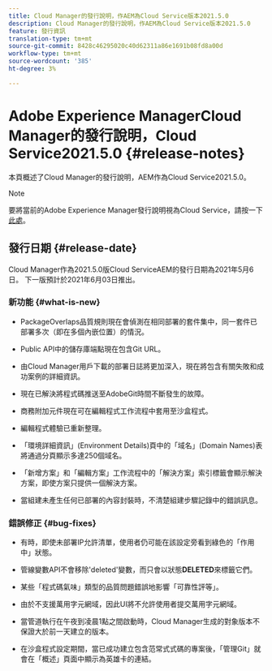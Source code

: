 ```yaml
---
title: Cloud Manager的發行說明，作AEM為Cloud Service版本2021.5.0
description: Cloud Manager的發行說明，作AEM為Cloud Service版本2021.5.0
feature: 發行資訊
translation-type: tm+mt
source-git-commit: 8428c46295020c40d62311a86e1691b08fd8a00d
workflow-type: tm+mt
source-wordcount: '385'
ht-degree: 3%

---
```



# Adobe Experience ManagerCloud Manager的發行說明，Cloud Service2021.5.0 {#release-notes}

本頁概述了Cloud Manager的發行說明，AEM作為Cloud Service2021.5.0。

>[!NOTE]
>要將當前的Adobe Experience Manager發行說明視為Cloud Service，請按一下[此處](https://experienceleague.adobe.com/docs/experience-manager-cloud-service/release-notes/release-notes/release-notes-current.html?lang=zh-Hant)。

## 發行日期 {#release-date}

Cloud Manager作為2021.5.0版Cloud ServiceAEM的發行日期為2021年5月6日。
下一版預計於2021年6月03日推出。

### 新功能 {#what-is-new}

* PackageOverlaps品質規則現在會偵測在相同部署的套件集中，同一套件已部署多次（即在多個內嵌位置）的情況。

* Public API中的儲存庫端點現在包含Git URL。

* 由Cloud Manager用戶下載的部署日誌將更加深入，現在將包含有關失敗和成功案例的詳細資訊。

* 現在已解決將程式碼推送至AdobeGit時間不斷發生的故障。

* 商務附加元件現在可在編輯程式工作流程中套用至沙盒程式。

* 編輯程式體驗已重新整理。

* 「環境詳細資訊」(Environment Details)頁中的「域名」(Domain Names)表將通過分頁顯示多達250個域名。

* 「新增方案」和「編輯方案」工作流程中的「解決方案」索引標籤會顯示解決方案，即使方案只提供一個解決方案。

* 當組建未產生任何已部署的內容封裝時，不清楚組建步驟記錄中的錯誤訊息。

### 錯誤修正 {#bug-fixes}

* 有時，即使未部署IP允許清單，使用者仍可能在該設定旁看到綠色的「作用中」狀態。

* 管線變數API不會移除&#39;deleted&#39;變數，而只會以狀態&#x200B;**DELETED**&#x200B;來標籤它們。

* 某些「程式碼氣味」類型的品質問題錯誤地影響「可靠性評等」。

* 由於不支援萬用字元網域，因此UI將不允許使用者提交萬用字元網域。

* 當管道執行在午夜到凌晨1點之間啟動時，Cloud Manager生成的對象版本不保證大於前一天建立的版本。

* 在沙盒程式設定期間，當已成功建立包含范常式式碼的專案後，「管理Git」就會在「概述」頁面中顯示為英雄卡的連結。